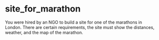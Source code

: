 # site_for_marathon
You were hired by an NGO to build a site for one of the marathons in London. There are certain requirements, the site must show the distances, weather, and the map of the marathon.

